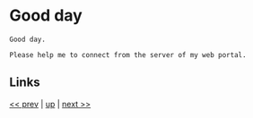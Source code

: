 # Good day

    Good day.

    Please help me to connect from the server of my web portal.

## Links

[<< prev](2022-02-01.md) | [up](../) | [next >> ](2022-02-11.md)
